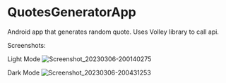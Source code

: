 # QuotesGeneratorApp
Android app that generates random quote. Uses Volley library to call api.


Screenshots:


Light Mode
![Screenshot_20230306-200140275](https://user-images.githubusercontent.com/72375446/223137150-f01ac2bb-38af-4e6b-89ee-0836514ec42c.jpg) 


Dark Mode
![Screenshot_20230306-200431253](https://user-images.githubusercontent.com/72375446/223137225-f9247097-5002-4ddc-afca-d7c59517fa78.jpg)



